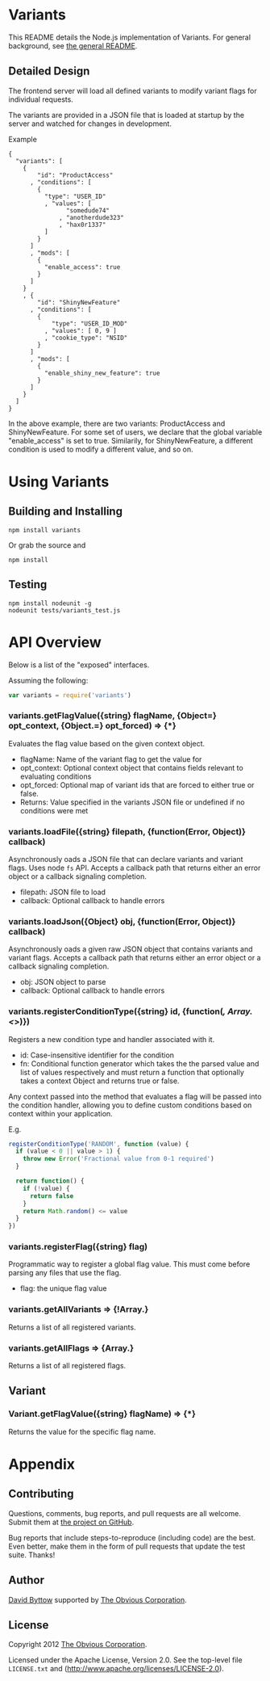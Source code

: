 # Variants

This README details the Node.js implementation of Variants. For general background, see [the general README](https://github.com/Obvious/variants/).

## Detailed Design

The frontend server will load all defined variants to modify variant flags for individual requests.

The variants are provided in a JSON file that is loaded at startup by the server and watched for changes in development.

Example
```
{
  "variants": [
    {
        "id": "ProductAccess"
      , "conditions": [
        {
          "type": "USER_ID"
          , "values": [
                "somedude74"
              , "anotherdude323"
              , "hax0r1337"
          ]
        }
      ]
      , "mods": [
        {
          "enable_access": true
        }
      ]
    }
    , {
        "id": "ShinyNewFeature"
      , "conditions": [
        {
            "type": "USER_ID_MOD"
          , "values": [ 0, 9 ]
          , "cookie_type": "NSID"
        }
      ]
      , "mods": [
        {
          "enable_shiny_new_feature": true
        }
      ]
    }
  ]
}
```

In the above example, there are two variants: ProductAccess and ShinyNewFeature. For some set of users, we declare that the global variable "enable_access" is set to true. Similarily, for ShinyNewFeature, a different condition is used to modify a different value, and so on.

# Using Variants

## Building and Installing

```shell
npm install variants
```

Or grab the source and

```shell
npm install
```

## Testing

```shell
npm install nodeunit -g
nodeunit tests/variants_test.js
```

# API Overview

Below is a list of the "exposed" interfaces.

Assuming the following:

```js
var variants = require('variants')
```

### variants.getFlagValue({string} flagName, {Object=} opt_context, {Object.<boolean>=} opt_forced) => {*}
Evaluates the flag value based on the given context object.
* flagName: Name of the variant flag to get the value for
* opt_context: Optional context object that contains fields relevant to evaluating conditions
* opt_forced: Optional map of variant ids that are forced to either true or false.
* Returns: Value specified in the variants JSON file or undefined if no conditions were met

### variants.loadFile({string} filepath, {function(Error, Object)} callback)
Asynchronously oads a JSON file that can declare variants and variant flags. Uses node `fs` API. Accepts a callback path that returns either an error object or a callback signaling completion.
* filepath: JSON file to load
* callback: Optional callback to handle errors

### variants.loadJson({Object} obj, {function(Error, Object)} callback)
Asynchronously oads a given raw JSON object that contains variants and variant flags. Accepts a callback path that returns either an error object or a callback signaling completion.
* obj: JSON object to parse
* callback: Optional callback to handle errors

### variants.registerConditionType({string} id, {function(*, Array.<*>)})
Registers a new condition type and handler associated with it.
* id: Case-insensitive identifier for the condition
* fn: Conditional function generator which takes the the parsed value and list of values respectively and must return a function that optionally takes a context Object and returns true or false.

Any context passed into the method that evaluates a flag will be passed into the condition handler, allowing you to define custom conditions based on context within your application.

E.g.
```js
registerConditionType('RANDOM', function (value) {
  if (value < 0 || value > 1) {
    throw new Error('Fractional value from 0-1 required')
  }

  return function() {
    if (!value) {
      return false
    }
    return Math.random() <= value
  }
})
```

### variants.registerFlag({string} flag)
Programmatic way to register a global flag value. This must come before parsing any files that use the flag.
* flag: the unique flag value

### variants.getAllVariants => {!Array.<Variant>}
Returns a list of all registered variants.

### variants.getAllFlags => {Array.<string>}
Returns a list of all registered flags.

## Variant

### Variant.getFlagValue({string} flagName) => {*}
Returns the value for the specific flag name.

# Appendix

## Contributing

Questions, comments, bug reports, and pull requests are all welcome.
Submit them at [the project on GitHub](https://github.com/Obvious/variants/nodejs/).

Bug reports that include steps-to-reproduce (including code) are the
best. Even better, make them in the form of pull requests that update
the test suite. Thanks!


## Author

[David Byttow](https://github.com/guitardave24)
supported by [The Obvious Corporation](http://obvious.com/).


## License

Copyright 2012 [The Obvious Corporation](http://obvious.com/).

Licensed under the Apache License, Version 2.0.
See the top-level file `LICENSE.txt` and
(http://www.apache.org/licenses/LICENSE-2.0).
